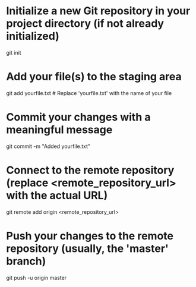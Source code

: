 # Initialize a new Git repository in your project directory (if not already initialized)
git init

# Add your file(s) to the staging area
git add yourfile.txt  # Replace 'yourfile.txt' with the name of your file

# Commit your changes with a meaningful message
git commit -m "Added yourfile.txt"

# Connect to the remote repository (replace <remote_repository_url> with the actual URL)
git remote add origin <remote_repository_url>

# Push your changes to the remote repository (usually, the 'master' branch)
git push -u origin master
